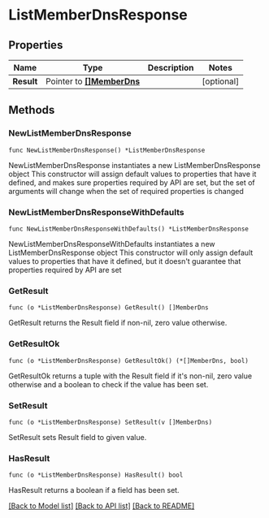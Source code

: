 # ListMemberDnsResponse

## Properties

Name | Type | Description | Notes
------------ | ------------- | ------------- | -------------
**Result** | Pointer to [**[]MemberDns**](MemberDns.md) |  | [optional] 

## Methods

### NewListMemberDnsResponse

`func NewListMemberDnsResponse() *ListMemberDnsResponse`

NewListMemberDnsResponse instantiates a new ListMemberDnsResponse object
This constructor will assign default values to properties that have it defined,
and makes sure properties required by API are set, but the set of arguments
will change when the set of required properties is changed

### NewListMemberDnsResponseWithDefaults

`func NewListMemberDnsResponseWithDefaults() *ListMemberDnsResponse`

NewListMemberDnsResponseWithDefaults instantiates a new ListMemberDnsResponse object
This constructor will only assign default values to properties that have it defined,
but it doesn't guarantee that properties required by API are set

### GetResult

`func (o *ListMemberDnsResponse) GetResult() []MemberDns`

GetResult returns the Result field if non-nil, zero value otherwise.

### GetResultOk

`func (o *ListMemberDnsResponse) GetResultOk() (*[]MemberDns, bool)`

GetResultOk returns a tuple with the Result field if it's non-nil, zero value otherwise
and a boolean to check if the value has been set.

### SetResult

`func (o *ListMemberDnsResponse) SetResult(v []MemberDns)`

SetResult sets Result field to given value.

### HasResult

`func (o *ListMemberDnsResponse) HasResult() bool`

HasResult returns a boolean if a field has been set.


[[Back to Model list]](../README.md#documentation-for-models) [[Back to API list]](../README.md#documentation-for-api-endpoints) [[Back to README]](../README.md)


